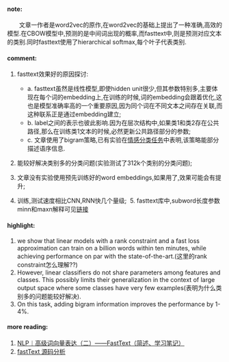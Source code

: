 
#### note:
&emsp;&emsp;文章一作者是word2vec的原作,在word2vec的基础上提出了一种准确,高效的模型.在CBOW模型中,预测的是中间词出现的概率,而fasttext中,则是预测对应文本的类别.同时fasttext使用了hierarchical softmax,每个叶子代表类别.

#### comment:
  1. fasttext效果好的原因探讨:

	  + a. fasttext虽然是线性模型,即使hidden unit很少,但其参数特别多,主要体现在每个词的embedding上,在训练的时候,词的embedding会跟着优化,这也是模型准确率高的一个重要原因,因为同个词在不同文本之间存在关联,而这种联系正是通过embedding建立;
	  + b. label之间的表示也彼此影响.因为在层次结构中,如果类1和类2存在公共路径,那么在训练类1文本的时候,必然更新公共路径部分的参数;
	  + c. 文章使用了bigram策略,已有实验在[情感分类任务](https://github.com/xwzhong/papernote/blob/master/classification/Baselines%20and%20Bigrams:%20Simple%2C%20Good%20Sentiment%20and%20Topic%20Classification.md)中表明,该策略能部分描述语序信息.

  2. 能较好解决类别多的分类问题(实验测试了312k个类别的分类问题);
  3. 文章没有实验使用预先训练好的word embeddings,如果用了,效果可能会有提升;
  4. 训练,测试速度相比CNN,RNN快几个量级;
  5. fasttext库中,subword长度参数minn和maxn解释可见[链接](https://www.quora.com/How-does-fastText-output-a-vector-for-a-word-that-is-not-in-the-pre-trained-model)

#### highlight:
  1. we show that linear models with a rank constraint and a fast loss approximation can train on a billion words within ten minutes, while achieving performance on par with the state-of-the-art.(这里的rank constraint怎么理解??)
  2. However, linear classifiers do not share parameters among features and classes. This possibly limits their generalization in the context of large output space where some classes have very few examples(表明为什么类别多的问题能较好解决).
  3. On this task, adding bigram information improves the performance by 1-4%.

#### more reading:
  1. [NLP︱高级词向量表达（二）——FastText（简述、学习笔记）](http://blog.csdn.net/sinat_26917383/article/details/54850933)
  2. [fastText 源码分析](https://heleifz.github.io/14732610572844.html)
